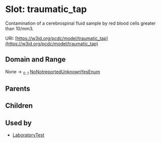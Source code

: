
# Slot: traumatic_tap


Contamination of a cerebrospinal fluid sample by red blood cells greater than 10/mm3.

URI: [https://w3id.org/pcdc/model/traumatic_tap](https://w3id.org/pcdc/model/traumatic_tap)


## Domain and Range

None &#8594;  <sub>0..1</sub> [NoNotreportedUnknownYesEnum](NoNotreportedUnknownYesEnum.md)

## Parents


## Children


## Used by

 * [LaboratoryTest](LaboratoryTest.md)
